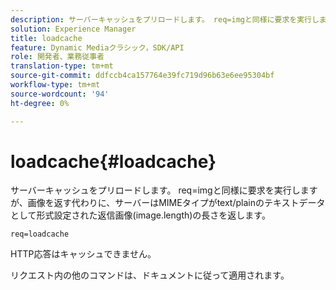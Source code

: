 ```yaml
---
description: サーバーキャッシュをプリロードします。 req=imgと同様に要求を実行しますが、画像を返す代わりに、サーバーはMIMEタイプがtext/plainのテキストデータとして形式設定された返信画像(image.length)の長さを返します。
solution: Experience Manager
title: loadcache
feature: Dynamic Mediaクラシック，SDK/API
role: 開発者、業務従事者
translation-type: tm+mt
source-git-commit: ddfccb4ca157764e39fc719d96b63e6ee95304bf
workflow-type: tm+mt
source-wordcount: '94'
ht-degree: 0%

---
```



# loadcache{#loadcache}

サーバーキャッシュをプリロードします。 req=imgと同様に要求を実行しますが、画像を返す代わりに、サーバーはMIMEタイプがtext/plainのテキストデータとして形式設定された返信画像(image.length)の長さを返します。

`req=loadcache`

HTTP応答はキャッシュできません。

リクエスト内の他のコマンドは、ドキュメントに従って適用されます。
